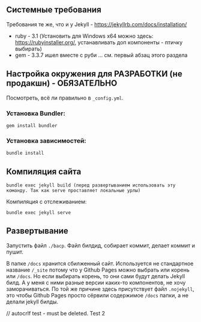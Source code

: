 ## Системные требования

Требования те же, что и у Jekyll - https://jekyllrb.com/docs/installation/

* ruby - 3.1 (Установить для Windows x64 можно здесь: https://rubyinstaller.org/, устанавливать доп компоненты - птичку выбирать)
* gem - 3.3.7 ишел вместе с руби
... см. первый абзац этого раздела

## Настройка окружения для РАЗРАБОТКИ (не продакшн) - ОБЯЗАТЕЛЬНО

Посмотреть, всё ли правильно в `_config.yml`.

### Установка Bundler:

```
gem install bundler
```

### Установка зависимостей:

```
bundle install
```

## Компиляция сайта

```
bundle exec jekyll build (перед развертыванием использовать эту команду. Так как serve проставляет локальные урлы)
```

Компиляция с отслеживанием:

```
bundle exec jekyll serve
```

## Развертывание

Запустить файл `./bacp`. Файл билдид, собирает коммит, делает коммит и пушит.

В папке `/docs` хранится сбилженный сайт. Используется не стандартное название `/_site` потому что
у Github Pages можно выбрать или корень или `/docs`. Но если выбирать корень,
то они сами будут делать Jekyll билд. А у меня с ними разные версии каких-то компонентов,
не хочу заморачиваться. По той же причине здесь присутствует файл `.nojekyll`, это чтобы
Github Pages просто сёрвили содержимое `/docs` папки, а не делали jekyll билды.

// autocrlf test - must be deleted. Test 2